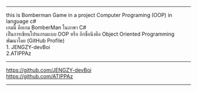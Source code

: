*******************************************************************************
this is Bomberman Game in a project Computer Programing (OOP) in language c# <br />
เกมนี้ คือเกม BomberMan ในภาษา C#<br />
	เป็นการเขียนโปรแกรมเเบบ OOP หรือ อีกชื่อนึงคือ Object Oriented Programming<br />
พัฒนาโดย (GitHub Profile) <br />
	1. JENGZY-devBoi <br />
	2.ATIPPAz 
*******************************************************************************
https://github.com/JENGZY-devBoi <br />
https://github.com/ATIPPAz
*******************************************************************************
